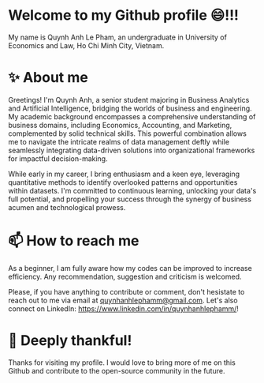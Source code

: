 # Welcome to my Github profile 😄!!!
My name is Quynh Anh Le Pham, an undergraduate in University of Economics and Law, Ho Chi Minh City, Vietnam.
# ✨ About me 
Greetings! I'm Quynh Anh, a senior student majoring in Business Analytics and Artificial Intelligence, bridging the worlds of business and engineering. My academic background encompasses a comprehensive understanding of business domains, including Economics, Accounting, and Marketing, complemented by solid technical skills. This powerful combination allows me to navigate the intricate realms of data management deftly while seamlessly integrating data-driven solutions into organizational frameworks for impactful decision-making. 

While early in my career, I bring enthusiasm and a keen eye, leveraging quantitative methods to identify overlooked patterns and opportunities within datasets. I'm committed to continuous learning, unlocking your data's full potential, and propelling your success through the synergy of business acumen and technological prowess.
# 📫 How to reach me
As a beginner, I am fully aware how my codes can be improved to increase efficiency. Any recommendation, suggestion and criticism is welcomed. 

Please, if you have anything to contribute or comment, don't hesistate to reach out to me via email at quynhanhlephamm@gmail.com. Let's also connect on LinkedIn: https://www.linkedin.com/in/quynhanhlephamm/!
# 👯 Deeply thankful!
Thanks for visiting my profile. I would love to bring more of me on this Github and contribute to the open-source community in the future. 
<!--


**nowloadinggg/nowloadinggg** is a ✨ _special_ ✨ repository because its `README.md` (this file) appears on your GitHub profile.

Here are some ideas to get you started:

- 🔭 I’m currently working on ...
- 🌱 I’m currently learning ...
- 👯 I’m looking to collaborate on ...
- 🤔 I’m looking for help with ...
- 💬 Ask me about ...
- 📫 How to reach me: ...
- 😄 Pronouns: ...
- ⚡ Fun fact: ...
-->
